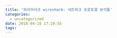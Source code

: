 ```yaml
---
title: '와이어샤크 wireshark: 네트워크 프로토콜 분석툴'
categories:
  - uncategorized
date: 2018-04-18 17:29:55
tags:
---
```

